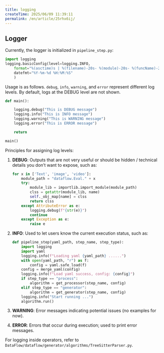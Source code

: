```yaml
---
title: logging
createTime: 2025/06/09 11:39:11
permalink: /en/article/25rhx6ij/
---
```


## Logger

Currently, the logger is initialized in `pipeline_step.py`:

```python
import logging
logging.basicConfig(level=logging.INFO,
    format="%(asctime)s | %(filename)-20s- %(module)-20s- %(funcName)-20s- %(lineno)5d - %(name)-10s | %(levelname)8s | Processno %(process)5d - Threadno %(thread)-15d : %(message)s", 
    datefmt="%Y-%m-%d %H:%M:%S"
    )
```

Usage is as follows. `debug`, `info`, `warning`, and `error` represent different log levels. By default, logs at the DEBUG level are not shown.

```python
def main():

    logging.debug("This is DEBUG message")
    logging.info("This is INFO message")
    logging.warning("This is WARNING message")
    logging.error("This is ERROR message")

    return

main()
```

Principles for assigning log levels:

1. **DEBUG**: Outputs that are not very useful or should be hidden / technical details you don’t want to expose, such as:

    ```python
    for x in ['Text', 'image', 'video']:
        module_path = "dataflow.Eval." + x
        try:
            module_lib = importlib.import_module(module_path)
            clss = getattr(module_lib, name)
            self._obj_map[name] = clss
            return clss
        except AttributeError as e:
            logging.debug(f"{str(e)}")
            continue
        except Exception as e:
            raise e
    ```

2. **INFO**: Used to let users know the current execution status, such as:

    ```python
    def pipeline_step(yaml_path, step_name, step_type):
        import logging
        import yaml
        logging.info(f"Loading yaml {yaml_path} ......")
        with open(yaml_path, "r") as f:
            config = yaml.safe_load(f)
        config = merge_yaml(config)
        logging.info(f"Load yaml success, config: {config}")
        if step_type == "process":
            algorithm = get_processor(step_name, config)
        elif step_type == "generator":
            algorithm = get_generator(step_name, config)
        logging.info("Start running ...")
        algorithm.run()
    ```

3. **WARNING**: Error messages indicating potential issues (no examples for now).

4. **ERROR**: Errors that occur during execution; used to print error messages.

For logging inside operators, refer to `DataFlow/dataflow/generator/algorithms/TreeSitterParser.py`.
